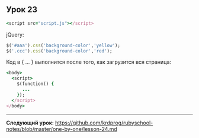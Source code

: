 ## Урок 23

```ruby
<script src="script.js"></script>
```

jQuery:
```ruby
$('#aaa').css('background-color','yellow');
$('.ccc').css('background-color','red');
```

Код в { ... } выполнится после того, как загрузится вся страница:
```ruby
<body>
  <script>
    $(function() {
      ...
    });
  </script>
</body>
```

---
**Следующий урок:**  https://github.com/krdprog/rubyschool-notes/blob/master/one-by-one/lesson-24.md